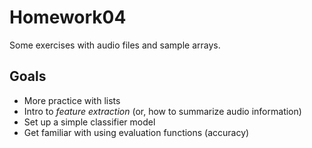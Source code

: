 # Homework04

Some exercises with audio files and sample arrays.

## Goals

- More practice with lists
- Intro to _feature extraction_ (or, how to summarize audio information)
- Set up a simple classifier model
- Get familiar with using evaluation functions (accuracy)
